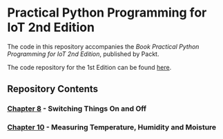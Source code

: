 # Practical Python Programming for IoT 2nd Edition

The code in this repository accompanies the _Book Practical Python Programming for IoT 2nd Edition_, published by Packt.

The code repository for the 1st Edition can be found [here](https://github.com/PacktPublishing/Practical-Python-Programming-for-IoT).

## Repository Contents

### [Chapter 8](chapter08) - Switching Things On and Off

### [Chapter 10](chapter10) - Measuring Temperature, Humidity and Moisture
